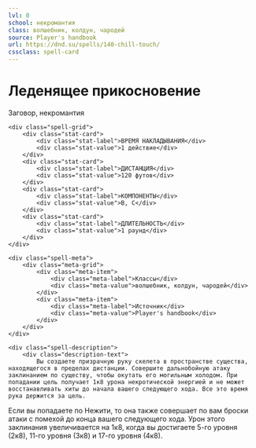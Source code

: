 ```yaml
---
lvl: 0
school: некромантия
class: волшебник, колдун, чародей
source: Player's handbook
url: https://dnd.su/spells/140-chill-touch/
cssclass: spell-card
---
```


<div class="spell-container">
    <div class="spell-header">
        <h1 class="spell-name">Леденящее прикосновение</h1>
        <div class="spell-level">Заговор, некромантия</div>
    </div>
    
    <div class="spell-grid">
        <div class="stat-card">
            <div class="stat-label">ВРЕМЯ НАКЛАДЫВАНИЯ</div>
            <div class="stat-value">1 действие</div>
        </div>
        <div class="stat-card">
            <div class="stat-label">ДИСТАНЦИЯ</div>
            <div class="stat-value">120 футов</div>
        </div>
        <div class="stat-card">
            <div class="stat-label">КОМПОНЕНТЫ</div>
            <div class="stat-value">В, С</div>
        </div>
        <div class="stat-card">
            <div class="stat-label">ДЛИТЕЛЬНОСТЬ</div>
            <div class="stat-value">1 раунд</div>
        </div>
    </div>
    
    <div class="spell-meta">
        <div class="meta-grid">
            <div class="meta-item">
                <div class="meta-label">Классы</div>
                <div class="meta-value">волшебник, колдун, чародей</div>
            </div>
            <div class="meta-item">
                <div class="meta-label">Источник</div>
                <div class="meta-value">Player's handbook</div>
            </div>
        </div>
    </div>
    
    <div class="spell-description">
        <div class="description-text">
            Вы создаете призрачную руку скелета в пространстве существа, находящегося в пределах дистанции. Совершите дальнобойную атаку заклинанием по существу, чтобы окутать его могильным холодом. При попадании цель получает 1к8 урона некротической энергией и не может восстанавливать хиты до начала вашего следующего хода. Все это время рука держится за цель.
Если вы попадаете по Нежити, то она также совершает по вам броски атаки с помехой до конца вашего следующего хода.
Урон этого заклинания увеличивается на 1к8, когда вы достигаете 5-го уровня (2к8), 11-го уровня (3к8) и 17-го уровня (4к8).
        </div>
    </div>
</div>